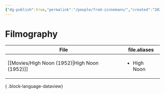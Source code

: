 ```yaml
---
{"dg-publish":true,"permalink":"/people/fred-zinnemann/","created":"2024-06-18","updated":"2024-06-18"}
---
```



# Filmography

| File                                             | file.aliases                |
| ------------------------------------------------ | --------------------------- |
| [[Movies/High Noon (1952)\|High Noon (1952)]] | <ul><li>High Noon</li></ul> |

{ .block-language-dataview}
